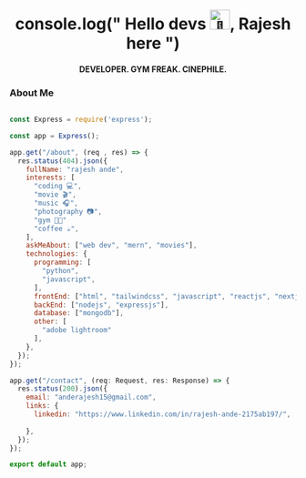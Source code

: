 <h1 align='center'>console.log(" Hello devs <img src="https://fonts.gstatic.com/s/e/notoemoji/latest/1f44b/512.gif" alt="👋" width="35" height="35">, Rajesh here ")</h1>
<h4 align="center">DEVELOPER. GYM FREAK. CINEPHILE.</h4>


### About Me
```javascript

const Express = require('express');

const app = Express();

app.get("/about", (req , res) => {
  res.status(404).json({
    fullName: "rajesh ande",
    interests: [
      "coding 💻",
      "movie 🎬",
      "music 🎧",
      "photography 📷",
      "gym 🏋🏽"
      "coffee ☕",
    ],
    askMeAbout: ["web dev", "mern", "movies"],
    technologies: {
      programming: [
        "python",
        "javascript",
      ],
      frontEnd: ["html", "tailwindcss", "javascript", "reactjs", "nextjs"],
      backEnd: ["nodejs", "expressjs"],
      database: ["mongodb"],
      other: [
        "adobe lightroom" 
      ],
    },
  });
});

app.get("/contact", (req: Request, res: Response) => {
  res.status(200).json({
    email: "anderajesh15@gmail.com",
    links: {
      linkedin: "https://www.linkedin.com/in/rajesh-ande-2175ab197/",
     
    },
  });
});

export default app;

```


